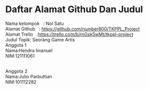Daftar Alamat Github Dan Judul
=============================
Nama kelompok &nbsp; : Nol Satu
<br>
Alamat Github &nbsp; : https://github.com/number800/TKPPL_Project
<br>
Alamat Trello &nbsp; :https://trello.com/b/mGsk5wMt/tkppl-project
<br>
Judul Topik: Seorang Game Artis
<br>
Anggota 1
<br>
Nama:Hendra Imanuel<br>
NIM:121111061<br>
<br>

Anggota 2
<br>
Nama:Julio Parbuttian<br>
NIM:101112282<br>
